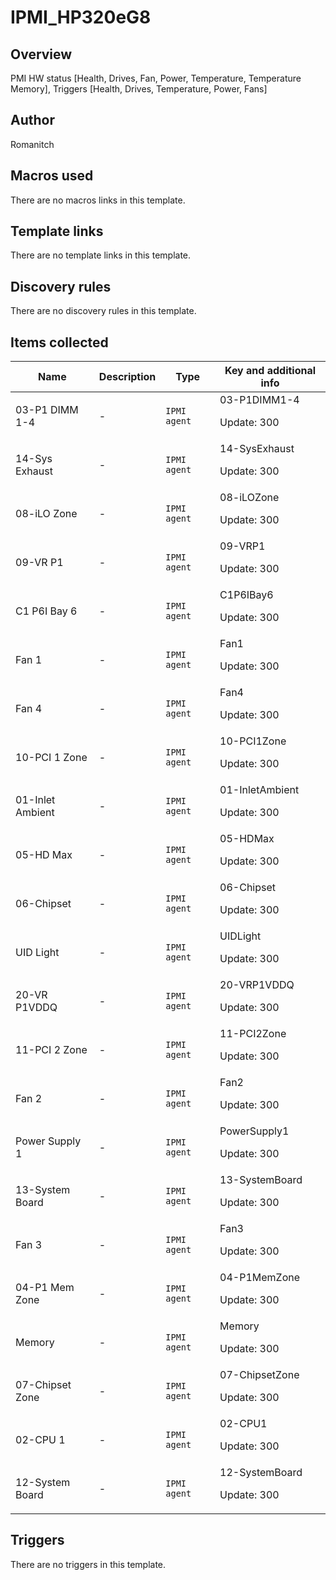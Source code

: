 # IPMI_HP320eG8

## Overview

PMI HW status [Health, Drives, Fan, Power, Temperature, Temperature Memory], Triggers [Health, Drives, Temperature, Power, Fans]



## Author

Romanitch

## Macros used

There are no macros links in this template.

## Template links

There are no template links in this template.

## Discovery rules

There are no discovery rules in this template.

## Items collected

|Name|Description|Type|Key and additional info|
|----|-----------|----|----|
|03-P1 DIMM 1-4|<p>-</p>|`IPMI agent`|03-P1DIMM1-4<p>Update: 300</p>|
|14-Sys Exhaust|<p>-</p>|`IPMI agent`|14-SysExhaust<p>Update: 300</p>|
|08-iLO Zone|<p>-</p>|`IPMI agent`|08-iLOZone<p>Update: 300</p>|
|09-VR P1|<p>-</p>|`IPMI agent`|09-VRP1<p>Update: 300</p>|
|C1 P6I Bay 6|<p>-</p>|`IPMI agent`|C1P6IBay6<p>Update: 300</p>|
|Fan 1|<p>-</p>|`IPMI agent`|Fan1<p>Update: 300</p>|
|Fan 4|<p>-</p>|`IPMI agent`|Fan4<p>Update: 300</p>|
|10-PCI 1 Zone|<p>-</p>|`IPMI agent`|10-PCI1Zone<p>Update: 300</p>|
|01-Inlet Ambient|<p>-</p>|`IPMI agent`|01-InletAmbient<p>Update: 300</p>|
|05-HD Max|<p>-</p>|`IPMI agent`|05-HDMax<p>Update: 300</p>|
|06-Chipset|<p>-</p>|`IPMI agent`|06-Chipset<p>Update: 300</p>|
|UID Light|<p>-</p>|`IPMI agent`|UIDLight<p>Update: 300</p>|
|20-VR P1VDDQ|<p>-</p>|`IPMI agent`|20-VRP1VDDQ<p>Update: 300</p>|
|11-PCI 2 Zone|<p>-</p>|`IPMI agent`|11-PCI2Zone<p>Update: 300</p>|
|Fan 2|<p>-</p>|`IPMI agent`|Fan2<p>Update: 300</p>|
|Power Supply 1|<p>-</p>|`IPMI agent`|PowerSupply1<p>Update: 300</p>|
|13-System Board|<p>-</p>|`IPMI agent`|13-SystemBoard<p>Update: 300</p>|
|Fan 3|<p>-</p>|`IPMI agent`|Fan3<p>Update: 300</p>|
|04-P1 Mem Zone|<p>-</p>|`IPMI agent`|04-P1MemZone<p>Update: 300</p>|
|Memory|<p>-</p>|`IPMI agent`|Memory<p>Update: 300</p>|
|07-Chipset Zone|<p>-</p>|`IPMI agent`|07-ChipsetZone<p>Update: 300</p>|
|02-CPU 1|<p>-</p>|`IPMI agent`|02-CPU1<p>Update: 300</p>|
|12-System Board|<p>-</p>|`IPMI agent`|12-SystemBoard<p>Update: 300</p>|


## Triggers

There are no triggers in this template.

